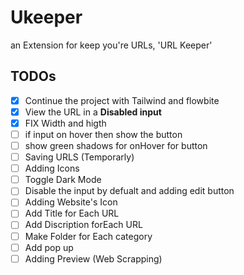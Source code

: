 # Ukeeper
an Extension for keep you're URLs, 'URL Keeper'

## TODOs

- [x] Continue the project with Tailwind and flowbite
- [x] View the URL in a <B>Disabled input</B>
- [x] FIX Width and higth
- [ ] if input on hover then show the button
- [ ] show green shadows for onHover for button
- [ ] Saving URLS (Temporarly)
- [ ] Adding Icons
- [ ] Toggle Dark Mode
- [ ] Disable the input by defualt and adding edit button 
- [ ] Adding Website's Icon
- [ ] Add Title for Each URL
- [ ] Add Discription forEach URL
- [ ] Make Folder for Each category
- [ ] Add pop up
- [ ] Adding Preview (Web Scrapping)
